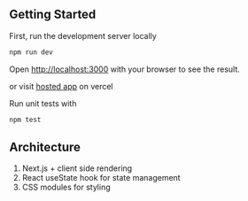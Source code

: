 ## Getting Started

First, run the development server locally

```bash
npm run dev
```

Open [http://localhost:3000](http://localhost:3000) with your browser to see the result.

or visit [hosted app](https://my-app-a2ml-qbl1yoi8s-larryhes-projects.vercel.app) on vercel

Run unit tests with

```bash
npm test
```

## Architecture

1. Next.js + client side rendering
2. React useState hook for state management
3. CSS modules for styling

